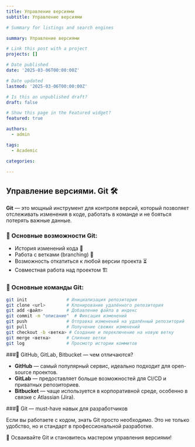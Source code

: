 ```yaml
---
title: Управление версиями
subtitle: Управление версиями

# Summary for listings and search engines

summary: Управление версиями

# Link this post with a project
projects: []

# Date published
date: '2025-03-06T00:00:00Z'

# Date updated
lastmod: '2025-03-06T00:00:00Z'

# Is this an unpublished draft?
draft: false

# Show this page in the Featured widget?
featured: true

authors:
  - admin

tags:
  - Academic

categories:
  
---
```


## Управление версиями. Git 🛠️  

**Git** — это мощный инструмент для контроля версий, который позволяет отслеживать изменения в коде, работать в команде и не бояться потерять важные данные.  

### 🔹 Основные возможности Git:  
- История изменений кода 📜  
- Работа с ветками (branching) 🌿  
- Возможность откатиться к любой версии проекта ⏳  
- Совместная работа над проектом 🏗️  

### 🔹 Основные команды Git:  
```bash
git init               # Инициализация репозитория  
git clone <url>        # Клонирование удалённого репозитория  
git add <файл>         # Добавление файла в индекс  
git commit -m "описание"  # Фиксация изменений  
git push               # Отправка изменений на удалённый репозиторий  
git pull               # Получение свежих изменений  
git checkout -b <ветка> # Создание и переключение на новую ветку  
git merge <ветка>      # Слияние ветки  
git log                # Просмотр истории коммитов  
```

###🔹 GitHub, GitLab, Bitbucket — чем отличаются?
- **GitHub** — самый популярный сервис, идеально подходит для open-source проектов.
- **GitLab** — предоставляет больше возможностей для CI/CD и приватных репозиториев.
- **Bitbucket** — чаще используется в корпоративной среде, особенно в связке с Atlassian (Jira).

###🔹 Git — must-have навык для разработчиков

Если вы работаете с кодом, знать Git просто необходимо. Это не только удобство, но и стандарт в профессиональной разработке.

🚀 Осваивайте Git и становитесь мастером управления версиями!

